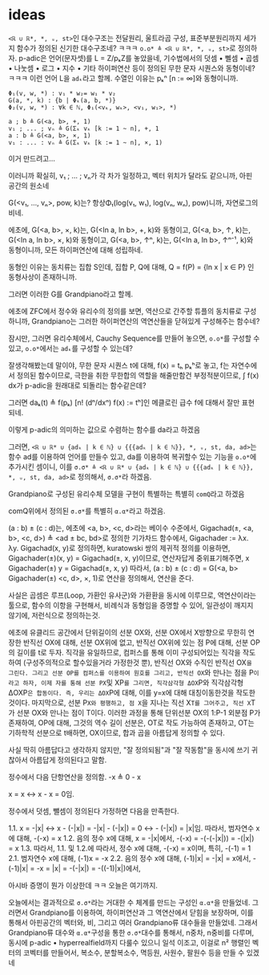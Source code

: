 # ideas

`<ℝ ∪ ℝ*, *, ᵤ, st>`인 대수구조는 전달원리, 울트라곱 구성, 표준부분원리까지 세가지 함수가 정의된 신기한 대수구조네? ㅋㅋㅋ
`o.o* ≜ <ℝ ∪ ℝ*, *, ᵤ, st>`로 정의하자.
p-adic은 언어(문자셋)를 L = Z/pₖZ를 놓았을네, 기수법에서의 덧셈 • 뻴셈 • 곱셈 • 나눗셈 • 로그 • 지수 • 기타 하이퍼연산 등이 정의된 무한 문자 시퀀스와 동형이네? ㅋㅋㅋ 이런 언어 L을 `adₖ`라고 할께. 수열인 이유는 pₖⁿ [n := ∞]와 동형이니까.

```
Φ₁(v, w, *) : v₁ * w₂= w₁ * v₂
G(a, *, k) : {b | Φₖ(a, b, *)}
Φ₂(v, w, *) : ∀k ∈ ℕ, Φ₁(<vₖ, wₖ>, <v₁, w₁>, *)

a ; b ≜ G(<a, b>, +, 1)
v₁ ; ... ; vₙ ≜ G(Σₖ vₖ [k := 1 ~ n], +, 1
a : b ≜ G(<a, b>, ×, 1)
v₁ : ... : vₙ ≜ G(Σₖ vₖ [k := 1 ~ n], ×, 1)
```
이거 만드려고...

이러니까 확실히, v₁ ; ... ; vₙ가 각 차가 일정하고, 벡터 위치가 달라도 같으니까, 아핀 공간의 원소네

G(<v₁, ..., vₙ>, pow, k)는? 항상Φ₁(log(v₁, w₁), log(vₙ, wₙ), pow)니까, 자연로그의 비네.

에초에,
G(<a, b>, ×, k)는, G(<ln a, ln b>, +, k)와 동형이고,
G(<a, b>, ↑, k)는, G(<ln a, ln b>, ×, k)와 동형이고,
G(<a, b>, ↑ⁿ, k)는, G(<ln a, ln b>, ↑ⁿ⁻¹, k)와 동형이니까, 모든 하이퍼연산에 대해 성립하네.

동형인 이유는 동치류는 집합 S인데, 집합 P, Q에 대해,
Q = f(P) = {ln x | x ∈ P}
인 동형사상이 존재하니까.

그러면 이러한 G를 Grandpiano라고 할께.

에초에 ZFC에서 정수와 유리수의 정의를 보면, 역산으로 간주할 튜플의 동치류로 구성하니까, Grandpiano는 그러한 하이퍼연산의 역연산들을 닫혀있게 구성해주는 함수네?

잠시만, 그러면 유리수체에서, Cauchy Sequence를 만들어 놓으면, `o.o*`를 구성할 수 있고, `o.o*`에서는 `adₖ`를 구성할 수 있는데?

잘생각해봤는데 말이야, 무한 문자 시퀀스 t에 대해, f(x) = tₕ pₖʰ로 놓고, f는 자연수에서 정의된 함수이므로, 극한을 취한 무한합의 역할을 해줄만함건 부정적분이므로, ∫ f(x) dx가 p-adic을 원래대로 되돌리는 함수같은데?

그러면 daₖ(t) ≜ f(pₖ) [n! (dⁿ/dxⁿ) f(x) := tʰ]인 메클로린 급수 f에 대해서 잘만 표현되네.

이렇게 p-adic의 의미하는 값으로 수렴하는 함수를 da라고 하겠음

그러면, `<ℝ ∪ ℝ* ∪ {adₖ | k ∈ ℕ} ∪ {{{adₖ | k ∈ ℕ}}, *, ᵤ, st, da, ad>`는 함수 ad를 이용하여 언어를 만들수 있고, da를 이용하여 복귀할수 있는 기능을 `o.o*`에 추가시킨 셈이니, 이를 `σ.σ* ≜ <ℝ ∪ ℝ* ∪ {adₖ | k ∈ ℕ} ∪ {{{adₖ | k ∈ ℕ}}, *, ᵤ, st, da, ad>`로 정의해서, `σ.σ*`라 하겠음.

Grandpiano로 구성된 유리수체 모델을 구현이 특별하는 특별히 `comQ`라고 하겠음

comQ위에서 정의된 `σ.σ*`를 특별히 `α.α*`라고 하겠음.

(a : b) ± (c : d)는, 에초에 <a, b>, <c, d>라는 베이수 수준에서,
Gigachad(±, <a, b>, <c, d>) ≜ <ad ± bc, bd>로 정의한 기가차드 함수에서, Gigachader := λx. λy. Gigachad(x, y)로 정의하면, kuratowski 쌍의 제귀적 정의를 이용하면, Gigachader(±)(x, y) = Gigachad(±, x, y)이므로, 연산자답게 중위표기해주면,
x Gigachader(±) y = Gigachad(±, x, y)
따라서, (a : b) ± (c : d) = G(<a, b> Gigachader(±) <c, d>, ×, 1)로 연산을 정의해서, 연산을 준다.

사실은 곱셈은 루프(Loop, 가환인 유사군)와 가환환을 동시에 이루므로, 역연산이라는 툴으로, 함수의 이항을 구현해서, 비례식과 동형임을 증명할 수 있어, 일관성이 깨지지 않기에, 저런식으로 정의하는것.

에초에 유클리드 공간에서 단위길이의 선분 OX와, 선분 OX에서 X방향으로 무한히 연장한 반직선 OX에 대해, 선분 OX위에 없고, 반직선 OX위에 있는 점 P에 대해, 선분 OP의 길이를 t로 두자.
직각을 유일하므로, 컴퍼스를 통해 이미 구성되어있는 직각을 작도하여 (구성주의적으로 할수있을거라 가정한것 뿐), 반직선 OX와 수직인 반직선 OX`을 그린다. 그리고 선분 OP를 컴퍼스를 이용하여 원호를 그리고, 반직선 OX`와 만나는 점을 P`이라고 하자, 이제 자를 통해 선분 PX`및 XP`를 그리면, 직각삼각형 ΔOX`P와 직각삼각형 ΔOXP`은 합동이다. 즉, 우리는 ΔOX`P에 대해, 이를 y=x에 대해 대칭이동한것을 작도한것이다. 마지막으로, 선분 P`X와 평행하고, 점 X`을 지나는 직선 X`T를 그어주고, 직선 X`T가 선분 OX와 만나는 점이 T이다.
이러한 과정을 통해 단위선분 OX의 1:P-1 외분점 P가 존재하여, OP에 대해, 그것의 역수 길이 선분은, OT로 작도 가능하여 존재하고, OT는 기하학적 선분으로 t배하면, OX이므로, 합과 곱을 아름답게 정의할 수 있다.

사실 딱히 아름답다고 생각하지 않지만, "잘 정의되됨"과 "잘 작동함"을 동시에 쓰기 귀찮아서 아름답게 정의된다고 말함.

정수에서 다음 단항연산을 정의함.
-x ≜ 0 - x

x = x ↔ x - x = 0임.

정수에서 덧셈, 뺄셈이 정의된다 가정하면 다음을 만족한다.

1.1. x = -|x| ↔ x - (-|x|) = -|x| - (-|x|) = 0 ↔ - (-|x|) = |x|임. 따라서, 범자연수 x에 대해, -(-x) = x
1.2. 음의 정수 x에 대해, x = -|x|에서, -(-x) = -(-(-|x|)) = -(|x|) = x
1.3. 따라서, 1.1. 및 1.2.에 따라서, 정수 x에 대해, -(-x) = x이며, 특히, -(-1) = 1
2.1. 범자연수 x에 대해, (-1)x = -x
2.2. 음의 정수 x에 대해, (-1)|x| = -|x| = x에서, -(-1)|x| = -x = |x| = -(-|x|) = -((-1)|x|)에서,

아시바 증명이 뭔가 이상한데 ㅋㅋ 오늘은 여기까지.

오늘에서는 결과적으로 `σ.σ*`라는 거대한 수 체계를 만드는 구성인 `α.α*`을 만들었네. 그러면서 Grandpiano를 이용하여, 하이퍼연산과 그 역연산에서 닫힘을 보장하며, 이를 통해서 아핀공간의 벡터와, 비, 그리고 여러 Grandpiano류 대수들을 만들었네. 그래서 Grandpiano류 대수와 `α.α*`구성을 통한 `σ.σ*`대수를 통해서, n중차, n중비를 다루며, 동시에 p-adic • hyperrealfield까지 다룰수 있으니 일석 이조고, 이걸로 n² 행렬인 벡터의 코벡터를 만들어서, 복소수, 분할복소수, 멱등원, 사원수, 팔원수 등을 만들 수 있겠네